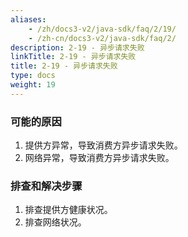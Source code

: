 ```yaml
---
aliases:
    - /zh/docs3-v2/java-sdk/faq/2/19/
    - /zh-cn/docs3-v2/java-sdk/faq/2/
description: 2-19 - 异步请求失败
linkTitle: 2-19 - 异步请求失败
title: 2-19 - 异步请求失败
type: docs
weight: 19
---
```






### 可能的原因

1. 提供方异常，导致消费方异步请求失败。
2. 网络异常，导致消费方异步请求失败。

### 排查和解决步骤
1. 排查提供方健康状况。
2. 排查网络状况。
